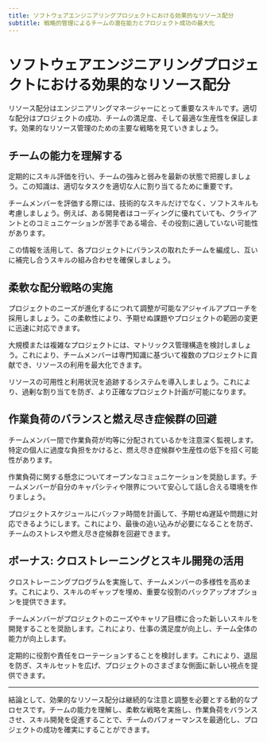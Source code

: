 ```yaml
---
title: ソフトウェアエンジニアリングプロジェクトにおける効果的なリソース配分
subtitle: 戦略的管理によるチームの潜在能力とプロジェクト成功の最大化
---
```


# ソフトウェアエンジニアリングプロジェクトにおける効果的なリソース配分

リソース配分はエンジニアリングマネージャーにとって重要なスキルです。適切な配分はプロジェクトの成功、チームの満足度、そして最適な生産性を保証します。効果的なリソース管理のための主要な戦略を見ていきましょう。

## チームの能力を理解する

定期的にスキル評価を行い、チームの強みと弱みを最新の状態で把握しましょう。この知識は、適切なタスクを適切な人に割り当てるために重要です。

チームメンバーを評価する際には、技術的なスキルだけでなく、ソフトスキルも考慮しましょう。例えば、ある開発者はコーディングに優れていても、クライアントとのコミュニケーションが苦手である場合、その役割に適していない可能性があります。

この情報を活用して、各プロジェクトにバランスの取れたチームを編成し、互いに補完し合うスキルの組み合わせを確保しましょう。

## 柔軟な配分戦略の実施

プロジェクトのニーズが進化するにつれて調整が可能なアジャイルアプローチを採用しましょう。この柔軟性により、予期せぬ課題やプロジェクトの範囲の変更に迅速に対応できます。

大規模または複雑なプロジェクトには、マトリックス管理構造を検討しましょう。これにより、チームメンバーは専門知識に基づいて複数のプロジェクトに貢献でき、リソースの利用を最大化できます。

リソースの可用性と利用状況を追跡するシステムを導入しましょう。これにより、過剰な割り当てを防ぎ、より正確なプロジェクト計画が可能になります。

## 作業負荷のバランスと燃え尽き症候群の回避

チームメンバー間で作業負荷が均等に分配されているかを注意深く監視します。特定の個人に過度な負担をかけると、燃え尽き症候群や生産性の低下を招く可能性があります。

作業負荷に関する懸念についてオープンなコミュニケーションを奨励します。チームメンバーが自分のキャパシティや限界について安心して話し合える環境を作りましょう。

プロジェクトスケジュールにバッファ時間を計画して、予期せぬ遅延や問題に対応できるようにします。これにより、最後の追い込みが必要になることを防ぎ、チームのストレスや燃え尽き症候群を回避できます。

## ボーナス: クロストレーニングとスキル開発の活用

クロストレーニングプログラムを実施して、チームメンバーの多様性を高めます。これにより、スキルのギャップを埋め、重要な役割のバックアップオプションを提供できます。

チームメンバーがプロジェクトのニーズやキャリア目標に合った新しいスキルを開発することを奨励します。これにより、仕事の満足度が向上し、チーム全体の能力が向上します。

定期的に役割や責任をローテーションすることを検討します。これにより、退屈を防ぎ、スキルセットを広げ、プロジェクトのさまざまな側面に新しい視点を提供できます。

---
結論として、効果的なリソース配分は継続的な注意と調整を必要とする動的なプロセスです。チームの能力を理解し、柔軟な戦略を実施し、作業負荷をバランスさせ、スキル開発を促進することで、チームのパフォーマンスを最適化し、プロジェクトの成功を確実にすることができます。

